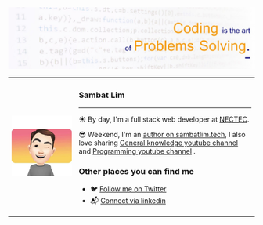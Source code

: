 
<div style="min-width:100%">
  <img style="max-width: 100%; height: auto;" src="./0.jpg" />
</div>
<table border="0" cellspacing="0" cellpadding="0">
  <tr>
    <td style="border: 0";>
      <img width="400" src="./profile.jpg" />
    </td>
    <td style="border: 0";>
      <h3>
        Sambat Lim
      </h3>
      <hr>
      <p>
        ☀️ By day, I'm a full stack web developer at <a href="https://www.nectec.or.th/en/">NECTEC<a/>.
      </p>
      <p>
        😎 Weekend, I'm an <a href="https://sambat-tech.netlify.app/">author on sambatlim.tech</a>, I also love sharing <a href="https://www.youtube.com/channel/UCs4y2CueccxT6ZmAAlZkBNQ?view_as=subscriber">General knowledge youtube channel</a> and <a href="https://www.youtube.com/channel/UCboO92SLHoZp1eq_bcFLGNQ">Programming youtube channel</a> .
      </p>
      <h3>Other places you can find me</h3>
      <ul>
        <li>
          🐦 <a href="https://twitter.com/Sambathlim86">Follow me on Twitter</a>
        </li>
        <li>
          📬 <a href="https://www.linkedin.com/in/sambatlim/">Connect via linkedin</a>
        </li>
      </ul>
    </td>
  </tr>
</table>

